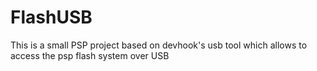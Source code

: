 # FlashUSB
This is a small PSP project based on devhook's usb tool which allows to access the psp flash system over USB
